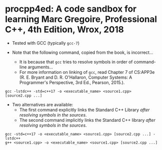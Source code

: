 # procpp4ed: A code sandbox for learning Marc Gregoire, Professional C++, 4th Edition, Wrox, 2018

* Tested with GCC (typically `gcc-7`)

* Note that the following command, copied from the book, is incorrect...
  * It is because that `gcc` tries to resolve symbols in order of command-line arguments...
  * For more information on linking of `gcc`, read Chapter 7 of CS:APP3e (R. E. Bryant and D. R. O'Hallaron, Computer Systems: A Programmer's Perspective, 3rd Ed., Pearson, 2015.).

```shell
gcc -lstdc++ -std=c++17 -o <executable_name> <source1.cpp> [source2.cpp ...]
```

* Two alternatives are available:
  * The first command explicitly links the Standard C++ Library *after resolving symbols in the sources*.
  * The second command implicitly links the Standard C++ library *after resolving symbols in the sources*.

```shell
gcc -std=c++17 -o <executable_name> <source1.cpp> [source2.cpp ...] -lstdc++
g++ <source1.cpp> -o <executable_name> <source1.cpp> [source2.cpp ...]
```
